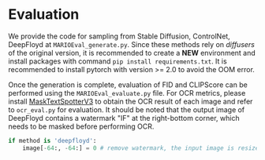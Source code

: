 # Evaluation

We provide the code for sampling from Stable Diffusion, ControlNet, DeepFloyd at ```MARIOEval_generate.py```. Since these methods rely on *diffusers* of the original version, it is recommended to create a **NEW** environment and install packages with command ```pip install requirements.txt```. It is recommended to install pytorch with version >= 2.0 to avoid the OOM error.

Once the generation is complete, evaluation of FID and CLIPScore can be performed using the ```MARIOEval_evaluate.py``` file. For OCR metrics, please install [MaskTextSpotterV3](https://github.com/MhLiao/MaskTextSpotterV3) to obtain the OCR result of each image and refer to ```ocr_eval.py``` for evaluation. It should be noted that the output image of DeepFloyd contains a watermark "IF" at the right-bottom corner, which needs to be masked before performing OCR.

```python
if method is 'deepfloyd':
    image[-64:, -64:] = 0 # remove watermark, the input image is resized to 512x512
```
